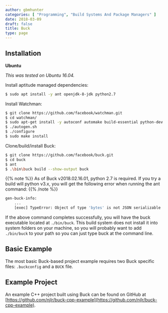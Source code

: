 ```yaml
---
author: gbmhunter
categories: [ "Programming", "Build Systems And Package Managers" ]
date: 2018-03-09
draft: false
title: Buck
type: page
---
```


## Installation

**Ubuntu**

_This was tested on Ubuntu 16.04._

Install aptitude managed dependencies:

```sh
$ sudo apt install -y ant openjdk-8-jdk python2.7
```

Install Watchman:

```sh    
$ git clone https://github.com/facebook/watchman.git
$ cd watchman/
$ sudo apt-get install -y autoconf automake build-essential python-dev
$ ./autogen.sh 
$ ./configure 
$ sudo make install
``` 

Clone/build/install Buck:

```sh    
$ git clone https://github.com/facebook/buck.git
$ cd buck
$ ant
$ .\bin\buck build --show-output buck
```

{{% note %}}
As of Buck v2018.02.16.01, python 2.7 is required. If you try a build will python v3.x, you will get the following error when running the ant command:
{{% /note %}}

```sh    
gen-buck-info:
    ...
    [exec] TypeError: Object of type 'bytes' is not JSON serializable
```

If the above command completes successfully, you will have the buck executable located at `./bin/buck`. This build system does not install it into system folders on your machine, so you will probably want to add `./bin/buck` to your path so you can just type buck at the command line.

## Basic Example

The most basic Buck-based project example requires two Buck specific files: `.buckconfig` and a `BUCK` file.

## Example Project

An example C++ project built using Buck can be found on GitHub at [https://github.com/njlr/buck-cpp-example](https://github.com/njlr/buck-cpp-example).

